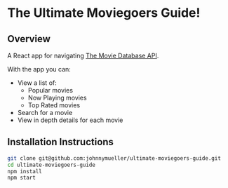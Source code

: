 # The Ultimate Moviegoers Guide!

## Overview

A React app for navigating [The Movie Database API](https://www.themoviedb.org/documentation/api).

With the app you can:

* View a list of:
	* Popular movies
	* Now Playing movies
	* Top Rated movies
* Search for a movie
* View in depth details for each movie

## Installation Instructions

```sh
git clone git@github.com:johnnymueller/ultimate-moviegoers-guide.git
cd ultimate-moviegoers-guide
npm install
npm start
```
